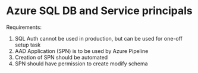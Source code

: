 # Azure SQL DB and Service principals

Requirements:

1. SQL Auth cannot be used in production, but can be used for one-off setup task
1. AAD Application (SPN) is to be used by Azure Pipeline
1. Creation of SPN should be automated
1. SPN should have permission to create modify schema

